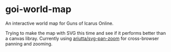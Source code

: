 # goi-world-map

An interactive world map for Guns of Icarus Online.

Trying to make the map with SVG this time and see if it performs better than a canvas libray.
Currently using [ariutta/svg-pan-zoom](https://github.com/ariutta/svg-pan-zoom) for cross-browser panning and zooming.


